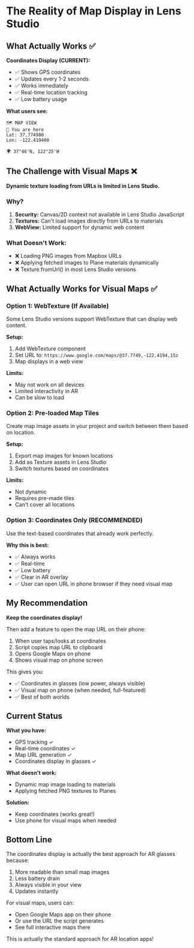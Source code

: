 # The Reality of Map Display in Lens Studio

## What Actually Works ✅

**Coordinates Display (CURRENT):**
- ✅ Shows GPS coordinates
- ✅ Updates every 1-2 seconds
- ✅ Works immediately
- ✅ Real-time location tracking
- ✅ Low battery usage

**What users see:**
```
🗺️ MAP VIEW
📍 You are here
Lat: 37.774900
Lon: -122.419400

🌍 37°46'N, 122°25'W
```

## The Challenge with Visual Maps ❌

**Dynamic texture loading from URLs is limited in Lens Studio.**

### Why?
1. **Security:** Canvas/2D context not available in Lens Studio JavaScript
2. **Textures:** Can't load images directly from URLs to materials  
3. **WebView:** Limited support for dynamic web content

### What Doesn't Work:
- ❌ Loading PNG images from Mapbox URLs
- ❌ Applying fetched images to Plane materials dynamically
- ❌ Texture.fromUrl() in most Lens Studio versions

## What Actually Works for Visual Maps ✅

### Option 1: WebTexture (If Available)
Some Lens Studio versions support WebTexture that can display web content.

**Setup:**
1. Add WebTexture component
2. Set URL to: `https://www.google.com/maps/@37.7749,-122.4194,15z`
3. Map displays in a web view

**Limits:**
- May not work on all devices
- Limited interactivity in AR
- Can be slow to load

### Option 2: Pre-loaded Map Tiles
Create map image assets in your project and switch between them based on location.

**Setup:**
1. Export map images for known locations
2. Add as Texture assets in Lens Studio
3. Switch textures based on coordinates

**Limits:**
- Not dynamic
- Requires pre-made tiles
- Can't cover all locations

### Option 3: Coordinates Only (RECOMMENDED)
Use the text-based coordinates that already work perfectly.

**Why this is best:**
- ✅ Always works
- ✅ Real-time
- ✅ Low battery
- ✅ Clear in AR overlay
- ✅ User can open URL in phone browser if they need visual map

## My Recommendation

**Keep the coordinates display!**

Then add a feature to open the map URL on their phone:
1. When user taps/looks at coordinates
2. Script copies map URL to clipboard
3. Opens Google Maps on phone
4. Shows visual map on phone screen

This gives you:
- ✅ Coordinates in glasses (low power, always visible)
- ✅ Visual map on phone (when needed, full-featured)
- ✅ Best of both worlds

## Current Status

**What you have:**
- GPS tracking ✓
- Real-time coordinates ✓  
- Map URL generation ✓
- Coordinates display in glasses ✓

**What doesn't work:**
- Dynamic map image loading to materials
- Applying fetched PNG textures to Planes

**Solution:**
- Keep coordinates (works great!)
- Use phone for visual maps when needed

## Bottom Line

The coordinates display is actually the best approach for AR glasses because:
1. More readable than small map images
2. Less battery drain
3. Always visible in your view
4. Updates instantly

For visual maps, users can:
- Open Google Maps app on their phone
- Or use the URL the script generates
- See full interactive maps there

This is actually the standard approach for AR location apps!


